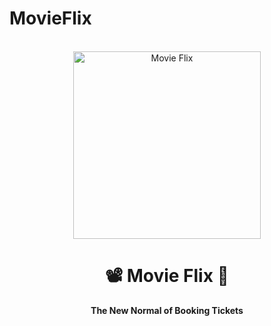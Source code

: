 # MovieFlix

<div align="center">
  <br>
  <img alt="Movie Flix" src="https://i.ibb.co/MCBJcX6/movie-flix-logo.png" width="300px">
  <h1>📽️ Movie Flix 🍿</h1>
  <strong>The New Normal of Booking Tickets</strong>
</div>
